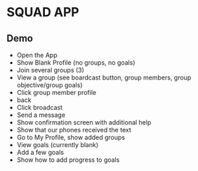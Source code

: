 # SQUAD APP

## Demo

- Open the App
- Show Blank Profile (no groups, no goals)
- Join several groups (3)
- View a group (see boardcast button, group members, group objective/group goals)
- Click group member profile
- back
- Click broadcast
- Send a message
- Show confirmation screen with additional help 
- Show that our phones received the text
- Go to My Profile, show added groups
- View goals (currently blank)
- Add a few goals
- Show how to add progress to goals
